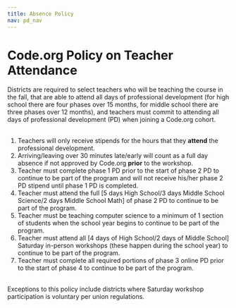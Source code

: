 ```yaml
---
title: Absence Policy
nav: pd_nav
---
```

<a id="top"></a>

# Code.org Policy on Teacher Attendance #

Districts are required to select teachers who will be teaching the course in the fall, that are able to attend all days of professional development (for high school there are four phases over 15 months, for middle school there are three phases over 12 months), and teachers must commit to attending all days of professional development (PD) when joining a Code.org cohort. 
</br>
</br>

1. Teachers will only receive stipends for the hours that they **attend** the professional development.
2. Arriving/leaving over 30 minutes late/early will count as a full day absence if not approved by Code.org **prior** to the workshop.
3. Teacher must complete phase 1 PD prior to the start of phase 2 PD to continue to be part of the program and will not receive his/her phase 2 PD stipend until phase 1 PD is completed.
4. Teacher must attend the full [5 days High School/3 days Middle School Science/2 days Middle School Math] of phase 2 PD to continue to be part of the program.
5. Teacher must be teaching computer science to a minimum of 1 section of students when the school year begins to continue to be part of the program.
6. Teacher must attend all [4 days of High School/2 days of Middle School] Saturday in-person workshops (these happen during the school year) to continue to be part of the program.
7. Teacher must complete all required portions of phase 3 online PD prior to the start of phase 4 to continue to be part of the program.

</br>
Exceptions to this policy include districts where Saturday workshop participation is voluntary per union regulations.
